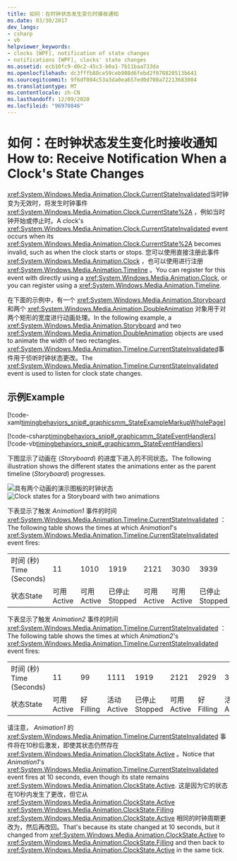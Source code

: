 ```yaml
---
title: 如何：在时钟状态发生变化时接收通知
ms.date: 03/30/2017
dev_langs:
- csharp
- vb
helpviewer_keywords:
- clocks [WPF], notification of state changes
- notifications [WPF], clocks' state changes
ms.assetid: ecb10fc9-d0c2-45c3-b0a1-7b11baa733da
ms.openlocfilehash: dc3fffb88ce59ceb908d6febd2f078820513b641
ms.sourcegitcommit: 9f6df084c53a3da0ea657ed0d708a72213683084
ms.translationtype: MT
ms.contentlocale: zh-CN
ms.lasthandoff: 12/09/2020
ms.locfileid: "96970846"
---
```

# <a name="how-to-receive-notification-when-a-clocks-state-changes"></a><span data-ttu-id="d8b4b-102">如何：在时钟状态发生变化时接收通知</span><span class="sxs-lookup"><span data-stu-id="d8b4b-102">How to: Receive Notification When a Clock's State Changes</span></span>
<span data-ttu-id="d8b4b-103"><xref:System.Windows.Media.Animation.Clock.CurrentStateInvalidated>当时钟变为无效时，将发生时钟事件 <xref:System.Windows.Media.Animation.Clock.CurrentState%2A> ，例如当时钟开始或停止时。</span><span class="sxs-lookup"><span data-stu-id="d8b4b-103">A clock's <xref:System.Windows.Media.Animation.Clock.CurrentStateInvalidated> event occurs when its <xref:System.Windows.Media.Animation.Clock.CurrentState%2A> becomes invalid, such as when the clock starts or stops.</span></span> <span data-ttu-id="d8b4b-104">您可以使用直接注册此事件 <xref:System.Windows.Media.Animation.Clock> ，也可以使用进行注册 <xref:System.Windows.Media.Animation.Timeline> 。</span><span class="sxs-lookup"><span data-stu-id="d8b4b-104">You can register for this event with directly using a <xref:System.Windows.Media.Animation.Clock>, or you can register using a <xref:System.Windows.Media.Animation.Timeline>.</span></span>  
  
 <span data-ttu-id="d8b4b-105">在下面的示例中，有一个 <xref:System.Windows.Media.Animation.Storyboard> 和两个 <xref:System.Windows.Media.Animation.DoubleAnimation> 对象用于对两个矩形的宽度进行动画处理。</span><span class="sxs-lookup"><span data-stu-id="d8b4b-105">In the following example, a <xref:System.Windows.Media.Animation.Storyboard> and two <xref:System.Windows.Media.Animation.DoubleAnimation> objects are used to animate the width of two rectangles.</span></span> <span data-ttu-id="d8b4b-106"><xref:System.Windows.Media.Animation.Timeline.CurrentStateInvalidated>事件用于侦听时钟状态更改。</span><span class="sxs-lookup"><span data-stu-id="d8b4b-106">The <xref:System.Windows.Media.Animation.Timeline.CurrentStateInvalidated> event is used to listen for clock state changes.</span></span>  
  
## <a name="example"></a><span data-ttu-id="d8b4b-107">示例</span><span class="sxs-lookup"><span data-stu-id="d8b4b-107">Example</span></span>  
 [!code-xaml[timingbehaviors_snip#_graphicsmm_StateExampleMarkupWholePage](~/samples/snippets/csharp/VS_Snippets_Wpf/timingbehaviors_snip/CSharp/StateExample.xaml#_graphicsmm_stateexamplemarkupwholepage)]  
  
 [!code-csharp[timingbehaviors_snip#_graphicsmm_StateEventHandlers](~/samples/snippets/csharp/VS_Snippets_Wpf/timingbehaviors_snip/CSharp/StateExample.xaml.cs#_graphicsmm_stateeventhandlers)]
 [!code-vb[timingbehaviors_snip#_graphicsmm_StateEventHandlers](~/samples/snippets/visualbasic/VS_Snippets_Wpf/timingbehaviors_snip/visualbasic/stateexample.xaml.vb#_graphicsmm_stateeventhandlers)]  
  
 <span data-ttu-id="d8b4b-108">下图显示了动画在 (*Storyboard*) 的进度下进入的不同状态。</span><span class="sxs-lookup"><span data-stu-id="d8b4b-108">The following illustration shows the different states the animations enter as the parent timeline (*Storyboard*) progresses.</span></span>  
  
 <span data-ttu-id="d8b4b-109">![具有两个动画的演示图板的时钟状态](./media/graphicsmm-3timelines.png "graphicsmm_3timelines")</span><span class="sxs-lookup"><span data-stu-id="d8b4b-109">![Clock states for a Storyboard with two animations](./media/graphicsmm-3timelines.png "graphicsmm_3timelines")</span></span>  
  
 <span data-ttu-id="d8b4b-110">下表显示了触发 *Animation1* 事件的时间 <xref:System.Windows.Media.Animation.Timeline.CurrentStateInvalidated> ：</span><span class="sxs-lookup"><span data-stu-id="d8b4b-110">The following table shows the times at which *Animation1*'s <xref:System.Windows.Media.Animation.Timeline.CurrentStateInvalidated> event fires:</span></span>  
  
||||||||  
|-|-|-|-|-|-|-|  
|<span data-ttu-id="d8b4b-111">时间 (秒) </span><span class="sxs-lookup"><span data-stu-id="d8b4b-111">Time (Seconds)</span></span>|<span data-ttu-id="d8b4b-112">1</span><span class="sxs-lookup"><span data-stu-id="d8b4b-112">1</span></span>|<span data-ttu-id="d8b4b-113">10</span><span class="sxs-lookup"><span data-stu-id="d8b4b-113">10</span></span>|<span data-ttu-id="d8b4b-114">19</span><span class="sxs-lookup"><span data-stu-id="d8b4b-114">19</span></span>|<span data-ttu-id="d8b4b-115">21</span><span class="sxs-lookup"><span data-stu-id="d8b4b-115">21</span></span>|<span data-ttu-id="d8b4b-116">30</span><span class="sxs-lookup"><span data-stu-id="d8b4b-116">30</span></span>|<span data-ttu-id="d8b4b-117">39</span><span class="sxs-lookup"><span data-stu-id="d8b4b-117">39</span></span>|  
|<span data-ttu-id="d8b4b-118">状态</span><span class="sxs-lookup"><span data-stu-id="d8b4b-118">State</span></span>|<span data-ttu-id="d8b4b-119">可用</span><span class="sxs-lookup"><span data-stu-id="d8b4b-119">Active</span></span>|<span data-ttu-id="d8b4b-120">可用</span><span class="sxs-lookup"><span data-stu-id="d8b4b-120">Active</span></span>|<span data-ttu-id="d8b4b-121">已停止</span><span class="sxs-lookup"><span data-stu-id="d8b4b-121">Stopped</span></span>|<span data-ttu-id="d8b4b-122">可用</span><span class="sxs-lookup"><span data-stu-id="d8b4b-122">Active</span></span>|<span data-ttu-id="d8b4b-123">可用</span><span class="sxs-lookup"><span data-stu-id="d8b4b-123">Active</span></span>|<span data-ttu-id="d8b4b-124">已停止</span><span class="sxs-lookup"><span data-stu-id="d8b4b-124">Stopped</span></span>|  
  
 <span data-ttu-id="d8b4b-125">下表显示了触发 *Animation2* 事件的时间 <xref:System.Windows.Media.Animation.Timeline.CurrentStateInvalidated> ：</span><span class="sxs-lookup"><span data-stu-id="d8b4b-125">The following table shows the times at which *Animation2*'s <xref:System.Windows.Media.Animation.Timeline.CurrentStateInvalidated> event fires:</span></span>  
  
||||||||||  
|-|-|-|-|-|-|-|-|-|  
|<span data-ttu-id="d8b4b-126">时间 (秒) </span><span class="sxs-lookup"><span data-stu-id="d8b4b-126">Time (Seconds)</span></span>|<span data-ttu-id="d8b4b-127">1</span><span class="sxs-lookup"><span data-stu-id="d8b4b-127">1</span></span>|<span data-ttu-id="d8b4b-128">9</span><span class="sxs-lookup"><span data-stu-id="d8b4b-128">9</span></span>|<span data-ttu-id="d8b4b-129">11</span><span class="sxs-lookup"><span data-stu-id="d8b4b-129">11</span></span>|<span data-ttu-id="d8b4b-130">19</span><span class="sxs-lookup"><span data-stu-id="d8b4b-130">19</span></span>|<span data-ttu-id="d8b4b-131">21</span><span class="sxs-lookup"><span data-stu-id="d8b4b-131">21</span></span>|<span data-ttu-id="d8b4b-132">29</span><span class="sxs-lookup"><span data-stu-id="d8b4b-132">29</span></span>|<span data-ttu-id="d8b4b-133">31</span><span class="sxs-lookup"><span data-stu-id="d8b4b-133">31</span></span>|<span data-ttu-id="d8b4b-134">39</span><span class="sxs-lookup"><span data-stu-id="d8b4b-134">39</span></span>|  
|<span data-ttu-id="d8b4b-135">状态</span><span class="sxs-lookup"><span data-stu-id="d8b4b-135">State</span></span>|<span data-ttu-id="d8b4b-136">可用</span><span class="sxs-lookup"><span data-stu-id="d8b4b-136">Active</span></span>|<span data-ttu-id="d8b4b-137">好</span><span class="sxs-lookup"><span data-stu-id="d8b4b-137">Filling</span></span>|<span data-ttu-id="d8b4b-138">活动</span><span class="sxs-lookup"><span data-stu-id="d8b4b-138">Active</span></span>|<span data-ttu-id="d8b4b-139">已停止</span><span class="sxs-lookup"><span data-stu-id="d8b4b-139">Stopped</span></span>|<span data-ttu-id="d8b4b-140">可用</span><span class="sxs-lookup"><span data-stu-id="d8b4b-140">Active</span></span>|<span data-ttu-id="d8b4b-141">好</span><span class="sxs-lookup"><span data-stu-id="d8b4b-141">Filling</span></span>|<span data-ttu-id="d8b4b-142">活动</span><span class="sxs-lookup"><span data-stu-id="d8b4b-142">Active</span></span>|<span data-ttu-id="d8b4b-143">已停止</span><span class="sxs-lookup"><span data-stu-id="d8b4b-143">Stopped</span></span>|  
  
 <span data-ttu-id="d8b4b-144">请注意， *Animation1* 的  <xref:System.Windows.Media.Animation.Timeline.CurrentStateInvalidated> 事件将在10秒后激发，即使其状态仍然存在 <xref:System.Windows.Media.Animation.ClockState.Active> 。</span><span class="sxs-lookup"><span data-stu-id="d8b4b-144">Notice that *Animation1*'s  <xref:System.Windows.Media.Animation.Timeline.CurrentStateInvalidated> event fires at 10 seconds, even though its state remains <xref:System.Windows.Media.Animation.ClockState.Active>.</span></span> <span data-ttu-id="d8b4b-145">这是因为它的状态在10秒内发生了更改，但它从 <xref:System.Windows.Media.Animation.ClockState.Active> <xref:System.Windows.Media.Animation.ClockState.Filling> <xref:System.Windows.Media.Animation.ClockState.Active> 相同的时钟周期更改为，然后再改回。</span><span class="sxs-lookup"><span data-stu-id="d8b4b-145">That's because its state changed at 10 seconds, but it changed from <xref:System.Windows.Media.Animation.ClockState.Active> to <xref:System.Windows.Media.Animation.ClockState.Filling> and then back to <xref:System.Windows.Media.Animation.ClockState.Active> in the same tick.</span></span>
